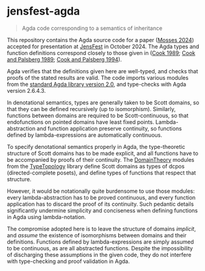 # jensfest-agda

> Agda code corresponding to a semantics of inheritance

This repository contains the Agda source code for a paper ([Mosses 2024])
accepted for presentation at [JensFest] in October 2024.
The Agda types and function definitions correspond closely to those given in
([Cook 1989]; [Cook and Palsberg 1989]; [Cook and Palsberg 1994]).

Agda verifies that the definitions given here are well-typed,
and checks that proofs of the stated results are valid.
The code imports various modules from the [standard Agda library version 2.0],
and type-checks with Agda version 2.6.4.3.

In denotational semantics, types are generally taken to be Scott domains,
so that they can be defined recursively (up to isomorphism).
Similarly, functions between domains are required to be Scott-continuous,
so that endofunctions on pointed domains have least fixed points.
Lambda-abstraction and function application preserve continuity,
so functions defined by lambda-expressions are automatically continuous.

To specify denotational semantics properly in Agda,
the type-theoretic structure of Scott domains has to be made explicit,
and all functions have to be accompanied by proofs of their continuity.
The [DomainTheory] modules from the [TypeTopology] library define 
Scott domains as types of dcpos (directed-complete posets),
and define types of functions that respect that structure.

However, it would be notationally quite burdensome to use those modules:
every lambda-abstraction has to be proved continuous,
and every function application has to discard the proof of its continuity.
Such pedantic details significantly undermine simplicity and conciseness
when defining functions in Agda using lambda-notation.

The compromise adopted here is to leave the structure of domains *implicit*,
and *assume* the existence of isomorphisms between domains and
their definitions.
Functions defined by lambda-expressions are simply assumed to be continuous,
as are all abstracted functions.
Despite the impossibility of discharging these assumptions in the given code,
they do not interfere with type-checking and proof validation in Agda.

[Mosses 2024]: TBA
[JensFest]: https://2024.splashcon.org/home/jensfest-2024
[Cook 1989]: https://cs.brown.edu/research/pubs/theses/phd/1989/cook.pdf "PhD thesis"
[Cook and Palsberg 1989]: https://doi.org/10.1145/74877.74922 "OOPSLA '89"
[Cook and Palsberg 1994]: https://doi.org/10.1006/INCO.1994.1090 "Inf. Comput."
[standard Agda library version 2.0]: https://agda.github.io/agda-stdlib/v2.0/
[DomainTheory]: https://www.cs.bham.ac.uk/~mhe/TypeTopology/DomainTheory.index.html
[TypeTopology]: https://www.cs.bham.ac.uk/~mhe/TypeTopology/